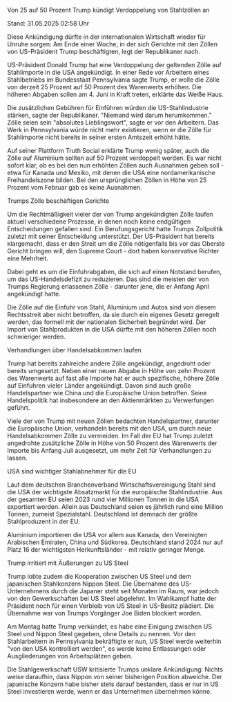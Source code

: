 
Von 25 auf 50 Prozent
Trump kündigt Verdoppelung von Stahlzöllen an


Stand: 31.05.2025 02:58 Uhr


Diese Ankündigung dürfte in der internationalen Wirtschaft wieder für Unruhe sorgen: Am Ende einer Woche, in der sich Gerichte mit den Zöllen von US-Präsident Trump beschäftigten, legt der Republikaner nach.



US-Präsident Donald Trump hat eine Verdoppelung der geltenden Zölle auf Stahlimporte in die USA angekündigt. In einer Rede vor Arbeitern eines Stahlbetriebs im Bundesstaat Pennsylvania sagte Trump, er wolle die Zölle von derzeit 25 Prozent auf 50 Prozent des Warenwerts erhöhen. Die höheren Abgaben sollen am 4. Juni in Kraft treten, erklärte das Weiße Haus.


Die zusätzlichen Gebühren für Einführen würden die US-Stahlindustrie stärken, sagte der Republikaner. "Niemand wird darum herumkommen." Zölle seien sein "absolutes Lieblingswort", sagte er vor den Arbeitern. Das Werk in Pennsylvania würde nicht mehr existieren, wenn er die Zölle für Stahlimporte nicht bereits in seiner ersten Amtszeit erhöht hätte.


Auf seiner Plattform Truth Social erklärte Trump wenig später, auch die Zölle auf Aluminium sollten auf 50 Prozent verdoppelt werden. Es war nicht sofort klar, ob es bei den nun erhöhten Zöllen auch Ausnahmen geben soll - etwa für Kanada und Mexiko, mit denen die USA eine nordamerikanische Freihandelszone bilden. Bei den ursprünglichen Zöllen in Höhe von 25 Prozent vom Februar gab es keine Ausnahmen. 

Trumps Zölle beschäftigen Gerichte


Um die Rechtmäßigkeit vieler der von Trump angekündigten Zölle laufen aktuell verschiedene Prozesse, in denen noch keine endgültigen Entscheidungen gefallen sind. Ein Berufungsgericht hatte Trumps Zollpolitik zuletzt mit seiner Entscheidung unterstützt. Der US-Präsident hat bereits klargemacht, dass er den Streit um die Zölle nötigenfalls bis vor das Oberste Gericht bringen will, den Supreme Court - dort haben konservative Richter eine Mehrheit.


Dabei geht es um die Einfuhrabgaben, die sich auf einen Notstand berufen, um das US-Handelsdefizit zu reduzieren. Das sind die meisten der von Trumps Regierung erlassenen Zölle - darunter jene, die er Anfang April angekündigt hatte.


Die Zölle auf die Einfuhr von Stahl, Aluminium und Autos sind von diesem Rechtsstreit aber nicht betroffen, da sie durch ein eigenes Gesetz geregelt werden, das formell mit der nationalen Sicherheit begründet wird. Der Import von Stahlprodukten in die USA dürfte mit den höheren Zöllen noch schwieriger werden. 

Verhandlungen über Handelsabkommen laufen


Trump hat bereits zahlreiche andere Zölle angekündigt, angedroht oder bereits umgesetzt. Neben einer neuen Abgabe in Höhe von zehn Prozent des Warenwerts auf fast alle Importe hat er auch spezifische, höhere Zölle auf Einfuhren vieler Länder angekündigt. Davon sind auch große Handelspartner wie China und die Europäische Union betroffen. Seine Handelspolitik hat insbesondere an den Aktienmärkten zu Verwerfungen geführt.


Viele der von Trump mit neuen Zöllen bedachten Handelspartner, darunter die Europäische Union, verhandeln bereits mit den USA, um durch neue Handelsabkommen Zölle zu vermeiden. Im Fall der EU hat Trump zuletzt angedrohte zusätzliche Zölle in Höhe von 50 Prozent des Warenwerts der Importe bis Anfang Juli ausgesetzt, um mehr Zeit für Verhandlungen zu lassen.

USA sind wichtiger Stahlabnehmer für die EU


Laut dem deutschen Branchenverband Wirtschaftsvereinigung Stahl sind die USA der wichtigste Absatzmarkt für die europäische Stahlindustrie. Aus der gesamten EU seien 2023 rund vier Millionen Tonnen in die USA exportiert worden. Allein aus Deutschland seien es jährlich rund eine Million Tonnen, zumeist Spezialstahl. Deutschland ist demnach der größte Stahlproduzent in der EU.


Aluminium importieren die USA vor allem aus Kanada, den Vereinigten Arabischen Emiraten, China und Südkorea. Deutschland stand 2024 nur auf Platz 16 der wichtigsten Herkunftsländer - mit relativ geringer Menge.

Trump irritiert mit Äußerungen zu US Steel


Trump lobte zudem die Kooperation zwischen US Steel und dem japanischen Stahlkonzern Nippon Steel. Die Übernahme des US-Unternehmens durch die Japaner steht seit Monaten im Raum, war jedoch von den Gewerkschaften bei US Steel abgelehnt. Im Wahlkampf hatte der Präsident noch für einen Verbleib von US Steel in US-Besitz plädiert. Die Übernahme war von Trumps Vorgänger Joe Biden blockiert worden.


Am Montag hatte Trump verkündet, es habe eine Einigung zwischen US Steel und Nippon Steel gegeben, ohne Details zu nennen. Vor den Stahlarbeitern in Pennsylvania bekräftigte er nun, US Steel werde weiterhin "von den USA kontrolliert werden", es werde keine Entlassungen oder Ausgliederungen von Arbeitsplätzen geben.


Die Stahlgewerkschaft USW kritisierte Trumps unklare Ankündigung: Nichts weise daraufhin, dass Nippon von seiner bisherigen Position abweiche. Der japanische Konzern habe bisher stets darauf bestanden, dass er nur in US Steel investieren werde, wenn er das Unternehmen übernehmen könne.

